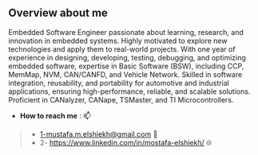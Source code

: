 ## Overview about me  
Embedded Software Engineer passionate about learning, research, and innovation in embedded systems. Highly motivated to explore new technologies and apply them to real-world projects. With one year of experience in designing, developing, testing, debugging, and optimizing embedded software, expertise in Basic Software (BSW), including CCP, MemMap, NVM, CAN/CANFD, and Vehicle Network.
Skilled in software integration, reusability, and portability for automotive and industrial applications, ensuring high-performance, reliable, and scalable solutions. Proficient in CANalyzer, CANape, TSMaster, and TI Microcontrollers.

>
-  **How to reach me** : 📫 
  >* 1-mustafa.m.elshiekh@gmail.com 📧
  >* 2- https://www.linkedin.com/in/mostafa-elshiekh/ 🌐

